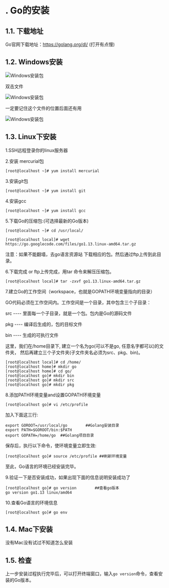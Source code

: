 # . Go的安装

## 1.1. 下载地址

Go官网下载地址：<https://golang.org/dl/> (打开有点慢)

## 1.2. Windows安装

![Windows安装包](https://www.topgoer.com/static/1/1.png)

双击文件

![Windows安装包](https://www.topgoer.com/static/1/2.png)

一定要记住这个文件的位置后面还有用

![Windows安装包](https://www.topgoer.com/static/1/3.png)

## 1.3. Linux下安装

1.SSH远程登录你的linux服务器

2.安装 mercurial包

`[root@localhost ~]# yum install mercurial`

3.安装git包

`[root@localhost ~]# yum install git`

4.安装gcc

`[root@localhost ~]# yum install gcc`

5.下载Go的压缩包:(可选择最新的Go版本)

```
[root@localhost ~]# cd /usr/local/

[root@localhost local]# wget https://go.googlecode.com/files/go1.13.linux-amd64.tar.gz

```

注意：如果不能翻墙，去go语言资源站 下载相应的包。然后通过ftp上传到此目录。

6.下载完成 or ftp上传完成，用tar 命令来解压压缩包。

`[root@localhost local]# tar -zxvf go1.13.linux-amd64.tar.gz`

7.建立Go的工作空间（workspace，也就是GOPATH环境变量指向的目录）

GO代码必须在工作空间内。工作空间是一个目录，其中包含三个子目录：

src ---- 里面每一个子目录，就是一个包。包内是Go的源码文件

pkg ---- 编译后生成的，包的目标文件

bin ---- 生成的可执行文件

这里，我们在/home目录下, 建立一个名为go(可以不是go, 任意名字都可以)的文件夹， 然后再建立三个子文件夹(子文件夹名必须为src、pkg、bin)。

```
[root@localhost local]# cd /home/
[root@localhost home]# mkdir go
[root@localhost home]# cd go/
[root@localhost go]# mkdir bin
[root@localhost go]# mkdir src
[root@localhost go]# mkdir pkg

```

8.添加PATH环境变量and设置GOPATH环境变量

`[root@localhost go]# vi /etc/profile`

加入下面这三行:

```
export GOROOT=/usr/local/go        ##Golang安装目录
export PATH=$GOROOT/bin:$PATH
export GOPATH=/home/go  ##Golang项目目录

```

保存后，执行以下命令，使环境变量立即生效:

`[root@localhost go]# source /etc/profile ##刷新环境变量`

至此，Go语言的环境已经安装完毕。

9.验证一下是否安装成功，如果出现下面的信息说明安装成功了

```
[root@localhost go]# go version        ##查看go版本
go version go1.13 linux/amd64

```

10.查看Go语言的环境信息

`[root@localhost go]# go env`

## 1.4. Mac下安装

没有Mac没有试过不知道怎么安装

## 1.5. 检查

上一步安装过程执行完毕后，可以打开终端窗口，输入`go version`命令，查看安装的Go版本。